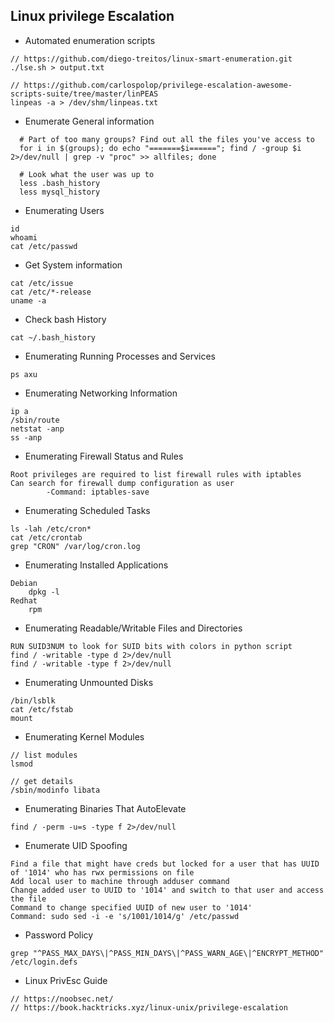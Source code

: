 ## Linux privilege Escalation

* Automated enumeration scripts

```
// https://github.com/diego-treitos/linux-smart-enumeration.git
./lse.sh > output.txt

// https://github.com/carlospolop/privilege-escalation-awesome-scripts-suite/tree/master/linPEAS
linpeas -a > /dev/shm/linpeas.txt
```

* Enumerate General information

```
  # Part of too many groups? Find out all the files you've access to
  for i in $(groups); do echo "=======$i======"; find / -group $i 2>/dev/null | grep -v "proc" >> allfiles; done

  # Look what the user was up to
  less .bash_history
  less mysql_history
```

* Enumerating Users

```
id
whoami
cat /etc/passwd
```

* Get System information

```
cat /etc/issue
cat /etc/*-release
uname -a
```

* Check bash History

```
cat ~/.bash_history
```

* Enumerating Running Processes and Services

```
ps axu
```

* Enumerating Networking Information

```
ip a
/sbin/route
netstat -anp
ss -anp
```

* Enumerating Firewall Status and Rules

```
Root privileges are required to list firewall rules with iptables
Can search for firewall dump configuration as user
		-Command: iptables-save
```

* Enumerating Scheduled Tasks

```
ls -lah /etc/cron*
cat /etc/crontab
grep "CRON" /var/log/cron.log
```

* Enumerating Installed Applications

```
Debian
    dpkg -l
Redhat
    rpm
```

* Enumerating Readable/Writable Files and Directories

```
RUN SUID3NUM to look for SUID bits with colors in python script
find / -writable -type d 2>/dev/null
find / -writable -type f 2>/dev/null
```

* Enumerating Unmounted Disks

```
/bin/lsblk
cat /etc/fstab
mount
```

* Enumerating Kernel Modules

```
// list modules
lsmod

// get details
/sbin/modinfo libata
```

* Enumerating Binaries That AutoElevate

```
find / -perm -u=s -type f 2>/dev/null
```

* Enumerate UID Spoofing

```
Find a file that might have creds but locked for a user that has UUID of '1014' who has rwx permissions on file
Add local user to machine through adduser command 
Change added user to UUID to '1014' and switch to that user and access the file
Command to change specified UUID of new user to '1014'
Command: sudo sed -i -e 's/1001/1014/g' /etc/passwd
```

* Password Policy

```
grep "^PASS_MAX_DAYS\|^PASS_MIN_DAYS\|^PASS_WARN_AGE\|^ENCRYPT_METHOD" /etc/login.defs
```

* Linux PrivEsc Guide

```
// https://noobsec.net/
// https://book.hacktricks.xyz/linux-unix/privilege-escalation
```